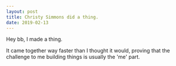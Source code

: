 ```yaml
---
layout: post
title: Christy Simmons did a thing.
date: 2019-02-13
---
```


Hey bb, I made a thing. 

It came together way faster than I thought it would, proving that the challenge to me building things is usually the 'me' part.
